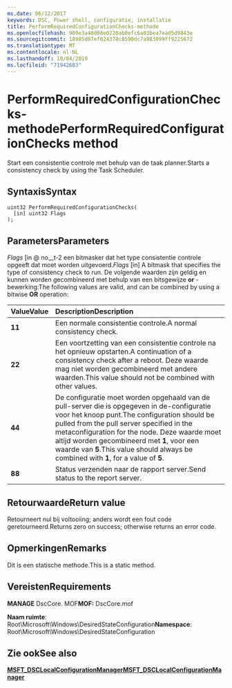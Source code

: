 ```yaml
---
ms.date: 06/12/2017
keywords: DSC, Power shell, configuratie, installatie
title: PerformRequiredConfigurationChecks-methode
ms.openlocfilehash: 909e3a48d08e0220ab0efc6a03bea7ead5d9843e
ms.sourcegitcommit: 18985d07ef024378c8590dc7a983099ff9225672
ms.translationtype: MT
ms.contentlocale: nl-NL
ms.lasthandoff: 10/04/2019
ms.locfileid: "71942683"
---
```

# <a name="performrequiredconfigurationchecks-method"></a><span data-ttu-id="2e17e-103">PerformRequiredConfigurationChecks-methode</span><span class="sxs-lookup"><span data-stu-id="2e17e-103">PerformRequiredConfigurationChecks method</span></span>

<span data-ttu-id="2e17e-104">Start een consistentie controle met behulp van de taak planner.</span><span class="sxs-lookup"><span data-stu-id="2e17e-104">Starts a consistency check by using the Task Scheduler.</span></span>

## <a name="syntax"></a><span data-ttu-id="2e17e-105">Syntaxis</span><span class="sxs-lookup"><span data-stu-id="2e17e-105">Syntax</span></span>

```mof
uint32 PerformRequiredConfigurationChecks(
  [in] uint32 Flags
);
```

## <a name="parameters"></a><span data-ttu-id="2e17e-106">Parameters</span><span class="sxs-lookup"><span data-stu-id="2e17e-106">Parameters</span></span>

<span data-ttu-id="2e17e-107">*Flags* \[in @ no__t-2 een bitmasker dat het type consistentie controle opgeeft dat moet worden uitgevoerd.</span><span class="sxs-lookup"><span data-stu-id="2e17e-107">*Flags* \[in\] A bitmask that specifies the type of consistency check to run.</span></span> <span data-ttu-id="2e17e-108">De volgende waarden zijn geldig en kunnen worden gecombineerd met behulp van een bitsgewijze **or** -bewerking:</span><span class="sxs-lookup"><span data-stu-id="2e17e-108">The following values are valid, and can be combined by using a bitwise **OR** operation:</span></span>

|<span data-ttu-id="2e17e-109">Value</span><span class="sxs-lookup"><span data-stu-id="2e17e-109">Value</span></span> |<span data-ttu-id="2e17e-110">Description</span><span class="sxs-lookup"><span data-stu-id="2e17e-110">Description</span></span> |
|:--- |:---|
|<span data-ttu-id="2e17e-111">**1**</span><span class="sxs-lookup"><span data-stu-id="2e17e-111">**1**</span></span> | <span data-ttu-id="2e17e-112">Een normale consistentie controle.</span><span class="sxs-lookup"><span data-stu-id="2e17e-112">A normal consistency check.</span></span> |
|<span data-ttu-id="2e17e-113">**2**</span><span class="sxs-lookup"><span data-stu-id="2e17e-113">**2**</span></span> | <span data-ttu-id="2e17e-114">Een voortzetting van een consistentie controle na het opnieuw opstarten.</span><span class="sxs-lookup"><span data-stu-id="2e17e-114">A continuation of a consistency check after a reboot.</span></span> <span data-ttu-id="2e17e-115">Deze waarde mag niet worden gecombineerd met andere waarden.</span><span class="sxs-lookup"><span data-stu-id="2e17e-115">This value should not be combined with other values.</span></span> |
|<span data-ttu-id="2e17e-116">**4**</span><span class="sxs-lookup"><span data-stu-id="2e17e-116">**4**</span></span> | <span data-ttu-id="2e17e-117">De configuratie moet worden opgehaald van de pull-server die is opgegeven in de-configuratie voor het knoop punt.</span><span class="sxs-lookup"><span data-stu-id="2e17e-117">The configuration should be pulled from the pull server specified in the metaconfiguration for the node.</span></span> <span data-ttu-id="2e17e-118">Deze waarde moet altijd worden gecombineerd met **1**, voor een waarde van **5**.</span><span class="sxs-lookup"><span data-stu-id="2e17e-118">This value should always be combined with **1**, for a value of **5**.</span></span> |
|<span data-ttu-id="2e17e-119">**8**</span><span class="sxs-lookup"><span data-stu-id="2e17e-119">**8**</span></span> | <span data-ttu-id="2e17e-120">Status verzenden naar de rapport server.</span><span class="sxs-lookup"><span data-stu-id="2e17e-120">Send status to the report server.</span></span> |

## <a name="return-value"></a><span data-ttu-id="2e17e-121">Retourwaarde</span><span class="sxs-lookup"><span data-stu-id="2e17e-121">Return value</span></span>

<span data-ttu-id="2e17e-122">Retourneert nul bij voltooiing; anders wordt een fout code geretourneerd.</span><span class="sxs-lookup"><span data-stu-id="2e17e-122">Returns zero on success; otherwise returns an error code.</span></span>

## <a name="remarks"></a><span data-ttu-id="2e17e-123">Opmerkingen</span><span class="sxs-lookup"><span data-stu-id="2e17e-123">Remarks</span></span>

<span data-ttu-id="2e17e-124">Dit is een statische methode.</span><span class="sxs-lookup"><span data-stu-id="2e17e-124">This is a static method.</span></span>

## <a name="requirements"></a><span data-ttu-id="2e17e-125">Vereisten</span><span class="sxs-lookup"><span data-stu-id="2e17e-125">Requirements</span></span>

<span data-ttu-id="2e17e-126">**MANAGE** DscCore. MOF</span><span class="sxs-lookup"><span data-stu-id="2e17e-126">**MOF:** DscCore.mof</span></span>

<span data-ttu-id="2e17e-127">**Naam ruimte**: Root\Microsoft\Windows\DesiredStateConfiguration</span><span class="sxs-lookup"><span data-stu-id="2e17e-127">**Namespace**: Root\Microsoft\Windows\DesiredStateConfiguration</span></span>

## <a name="see-also"></a><span data-ttu-id="2e17e-128">Zie ook</span><span class="sxs-lookup"><span data-stu-id="2e17e-128">See also</span></span>

[<span data-ttu-id="2e17e-129">**MSFT_DSCLocalConfigurationManager**</span><span class="sxs-lookup"><span data-stu-id="2e17e-129">**MSFT_DSCLocalConfigurationManager**</span></span>](msft-dsclocalconfigurationmanager.md)
